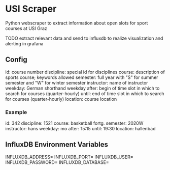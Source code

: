 # USI Scraper

Python webscraper to extract information about open slots for sport courses at USI Graz

TODO extract relevant data and send to influxdb to realize visualization and alerting in grafana

## Config

id: course number
discipline: special id for disciplines
course: description of sports course; keywords allowed
semester: full year with "S" for summer semester and "W" for winter semester
instructor: name of instructor
weekday: German shorthand weekday
after: begin of time slot in which to search for courses (quarter-hourly)
until: end of time slot in which to search for courses (quarter-hourly)
location: course location

### Example

id: 342
discipline: 1521
course: basketball fortg.
semester: 2020W
instructor: hans
weekday: mo
after: 15:15
until: 19:30
location: hallenbad

## InfluxDB Environment Variables

INFLUXDB_ADDRESS=
INFLUXDB_PORT=
INFLUXDB_USER=
INFLUXDB_PASSWORD=
INFLUXDB_DATABASE=
